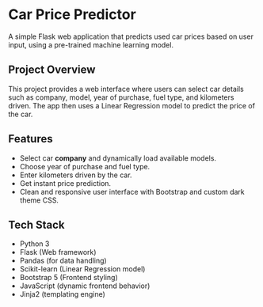 # Car Price Predictor

A simple Flask web application that predicts used car prices based on user input, using a pre-trained machine learning model.

## Project Overview

This project provides a web interface where users can select car details such as company, model, year of purchase, fuel type, and kilometers driven. The app then uses a Linear Regression model to predict the price of the car.

## Features

- Select car **company** and dynamically load available models.
- Choose year of purchase and fuel type.
- Enter kilometers driven by the car.
- Get instant price prediction.
- Clean and responsive user interface with Bootstrap and custom dark theme CSS.

## Tech Stack

- Python 3
- Flask (Web framework)
- Pandas (for data handling)
- Scikit-learn (Linear Regression model)
- Bootstrap 5 (Frontend styling)
- JavaScript (dynamic frontend behavior)
- Jinja2 (templating engine)




